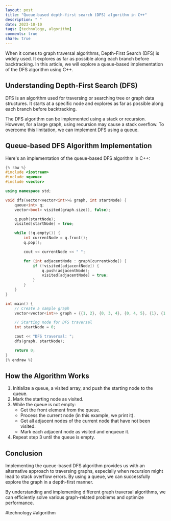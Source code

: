 ```yaml
---
layout: post
title: "Queue-based depth-first search (DFS) algorithm in C++"
description: " "
date: 2023-10-10
tags: [technology, algorithm]
comments: true
share: true
---
```


When it comes to graph traversal algorithms, Depth-First Search (DFS) is widely used. It explores as far as possible along each branch before backtracking. In this article, we will explore a queue-based implementation of the DFS algorithm using C++.

## Understanding Depth-First Search (DFS)

DFS is an algorithm used for traversing or searching tree or graph data structures. It starts at a specific node and explores as far as possible along each branch before backtracking.

The DFS algorithm can be implemented using a stack or recursion. However, for a large graph, using recursion may cause a stack overflow. To overcome this limitation, we can implement DFS using a queue.

## Queue-based DFS Algorithm Implementation

Here's an implementation of the queue-based DFS algorithm in C++:

```cpp
{% raw %}
#include <iostream>
#include <queue>
#include <vector>

using namespace std;

void dfs(vector<vector<int>>& graph, int startNode) {
    queue<int> q;
    vector<bool> visited(graph.size(), false);

    q.push(startNode);
    visited[startNode] = true;

    while (!q.empty()) {
        int currentNode = q.front();
        q.pop();

        cout << currentNode << " ";

        for (int adjacentNode : graph[currentNode]) {
            if (!visited[adjacentNode]) {
                q.push(adjacentNode);
                visited[adjacentNode] = true;
            }
        }
    }
}

int main() {
    // Create a sample graph
    vector<vector<int>> graph = {{1, 2}, {0, 3, 4}, {0, 4, 5}, {1}, {1, 2}, {2}};

    // Starting node for DFS traversal
    int startNode = 0;

    cout << "DFS traversal: ";
    dfs(graph, startNode);

    return 0;
}
{% endraw %}
```

## How the Algorithm Works

1. Initialize a queue, a visited array, and push the starting node to the queue.
2. Mark the starting node as visited.
3. While the queue is not empty:
   - Get the front element from the queue.
   - Process the current node (in this example, we print it).
   - Get all adjacent nodes of the current node that have not been visited.
   - Mark each adjacent node as visited and enqueue it.
4. Repeat step 3 until the queue is empty.

## Conclusion

Implementing the queue-based DFS algorithm provides us with an alternative approach to traversing graphs, especially when recursion might lead to stack overflow errors. By using a queue, we can successfully explore the graph in a depth-first manner.

By understanding and implementing different graph traversal algorithms, we can efficiently solve various graph-related problems and optimize performance.

#technology #algorithm
